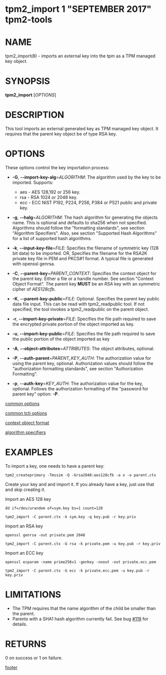 tpm2_import 1 "SEPTEMBER 2017" tpm2-tools
==================================================

# NAME

tpm2_import(8) - imports an external key into the tpm as a TPM managed key object.

# SYNOPSIS

**tpm2_import** [*OPTIONS*]

# DESCRIPTION

This tool imports an external generated key as TPM managed key object.
It requires that the parent key object be of type RSA key.

# OPTIONS

These options control the key importation process:

  * **-G**, **--import-key-alg**=_ALGORITHM_:
    The algorithm used by the key to be imported. Supports:
    * aes - AES 128,192 or 256 key.
    * rsa - RSA 1024 or 2048 key.
    * ecc - ECC NIST P192, P224, P256, P384 or P521 public and private key.

  * **-g**, **--halg**=_ALGORITHM_:
    The hash algorithm for generating the objects name. This is optional
    and defaults to sha256 when not specified. Algorithms should follow the
    "formatting standards", see section "Algorithm Specifiers".
    Also, see section "Supported Hash Algorithms" for a list of supported
    hash algorithms.

  * **-k**, **--input-key-file**=_FILE_:
    Specifies the filename of symmetric key (128 bit data) to be imported. OR,
    Specifies the filename for the RSA2K private key file in PEM and PKCS#1
    format. A typical file is generated with openssl genrsa.

  * **-C**, **--parent-key**=_PARENT\_CONTEXT_:
    Specifies the context object for the parent key. Either a file or a handle number.
    See section "Context Object Format". The parent key **MUST** be an *RSA* key with an
    symmetric cipher of *AES128cfb*.

  * **-K**, **--parent-key-public**=_FILE_:
    Optional. Specifies the parent key public data file input. This can be read with
    tpm2_readpublic tool. If not specified, the tool invokes a tpm2_readpublic on the parent
    object.

  * **-r**, **--import-key-private**=_FILE_:
    Specifies the file path required to save the encrypted private portion of
    the object imported as key.

  * **-u**, **--import-key-public**=_FILE_:
    Specifies the file path required to save the public portion of the object imported as key

  * **-A**, **--object-attributes**=_ATTRIBUTES_:
    The object attributes, optional.

  * **-P**, **--auth-parent**=_PARENT\_KEY\_AUTH_:
    The authorization value for using the parent key, optional.
    Authorization values should follow the "authorization formatting standards",
    see section "Authorization Formatting".

  * **-p**, **--auth-key**=_KEY\_AUTH_:
    The authorization value for the key, optional.
    Follows the authorization formatting of the
    "password for parent key" option: **-P**.

[common options](common/options.md)

[common tcti options](common/tcti.md)

[context object format](commmon/ctxobj.md)

[algorithm specifiers](common/alg.md)

# EXAMPLES

To import a key, one needs to have a parent key:
```
tpm2_createprimary -Tmssim -Q -Grsa2048:aes128cfb -a o -o parent.ctx
```

Create your key and and import it. If you already have a key, just use that
and skip creating it.

Import an AES 128 key

```
dd if=/dev/urandom of=sym.key bs=1 count=128

tpm2_import -C parent.ctx -k sym.key -q key.pub -r key.priv
```

Import an RSA key
```
openssl genrsa -out private.pem 2048
	
tpm2_import -C parent.ctx -G rsa -k private.pem -u key.pub -r key.priv
```

Import an ECC key
```
openssl ecparam -name prime256v1 -genkey -noout -out private.ecc.pem

tpm2_import -C parent.ctx -G ecc -k private.ecc.pem -u key.pub -r key.priv
```

# LIMITATIONS
  * The TPM requires that the name algorithm of the child be smaller than the parent.
  * Parents with a SHA1 hash algorithm currently fail. See bug
    [#119](https://github.com/tpm2-software/tpm2-tools/issues/1119) for details.

# RETURNS

0 on success or 1 on failure.

[footer](common/footer.md)
